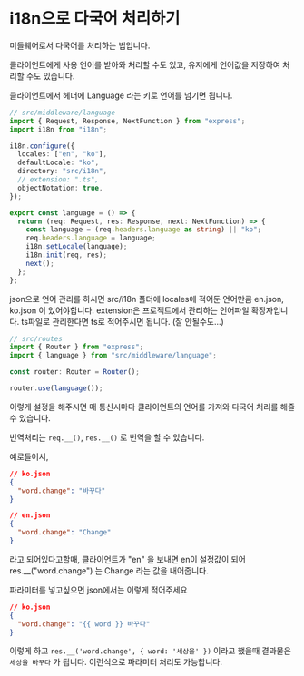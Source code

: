 # i18n으로 다국어 처리하기

미들웨어로서 다국어를 처리하는 법입니다.

클라이언트에게 사용 언어를 받아와 처리할 수도 있고, 유저에게 언어값을 저장하여 처리할 수도 있습니다.

클라이언트에서 헤더에 Language 라는 키로 언어를 넘기면 됩니다.

```ts
// src/middleware/language
import { Request, Response, NextFunction } from "express";
import i18n from "i18n";

i18n.configure({
  locales: ["en", "ko"],
  defaultLocale: "ko",
  directory: "src/i18n",
  // extension: ".ts",
  objectNotation: true,
});

export const language = () => {
  return (req: Request, res: Response, next: NextFunction) => {
    const language = (req.headers.language as string) || "ko";
    req.headers.language = language;
    i18n.setLocale(language);
    i18n.init(req, res);
    next();
  };
};
```

json으로 언어 관리를 하시면 src/i18n 폴더에 locales에 적어둔 언어만큼 en.json, ko.json 이 있어야합니다. extension은 프로젝트에서 관리하는 언어파일 확장자입니다. ts파일로 관리한다면 ts로 적어주시면 됩니다. (잘 안될수도...)

```ts
// src/routes
import { Router } from "express";
import { language } from "src/middleware/language";

const router: Router = Router();

router.use(language());
```

이렇게 설정을 해주시면 매 통신시마다 클라이언트의 언어를 가져와 다국어 처리를 해줄 수 있습니다.

번역처리는 `req.__()`, `res.__()` 로 번역을 할 수 있습니다.

예로들어서,

```json
// ko.json
{
  "word.change": "바꾸다"
}

// en.json
{
  "word.change": "Change"
}

```

라고 되어있다고할때, 클라이언트가 "en" 을 보내면 en이 설정값이 되어 res.\_\_("word.change") 는 Change 라는 값을 내어줍니다.

파라미터를 넣고싶으면 json에서는 이렇게 적어주세요

```json
// ko.json
{
  "word.change": "{{ word }} 바꾸다"
}
```

이렇게 하고 `res.__('word.change', { word: '세상을' })` 이라고 했을때 결과물은 `세상을 바꾸다` 가 됩니다. 이런식으로 파라미터 처리도 가능합니다.
